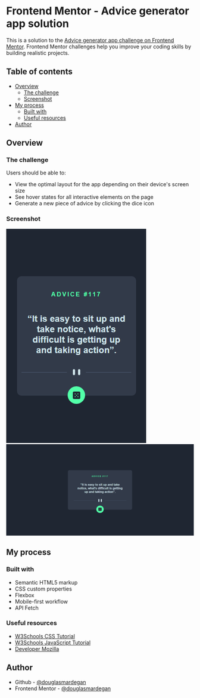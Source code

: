# Frontend Mentor - Advice generator app solution

This is a solution to the [Advice generator app challenge on Frontend Mentor](https://www.frontendmentor.io/challenges/advice-generator-app-QdUG-13db). Frontend Mentor challenges help you improve your coding skills by building realistic projects.

## Table of contents

- [Overview](#overview)
  - [The challenge](#the-challenge)
  - [Screenshot](#screenshot)
- [My process](#my-process)
  - [Built with](#built-with)
  - [Useful resources](#useful-resources)
- [Author](#author)

## Overview

### The challenge

Users should be able to:

- View the optimal layout for the app depending on their device's screen size
- See hover states for all interactive elements on the page
- Generate a new piece of advice by clicking the dice icon

### Screenshot

![Mobile design](./screenshots/screenshot_mobile_design.png)
![Desktop design](./screenshots/screenshot_desktop_design.png)

## My process

### Built with

- Semantic HTML5 markup
- CSS custom properties
- Flexbox
- Mobile-first workflow
- API Fetch

### Useful resources

- [W3Schools CSS Tutorial](https://www.w3schools.com/css/default.asp)
- [W3Schools JavaScript Tutorial](https://www.w3schools.com/js/default.asp)
- [Developer Mozilla](https://developer.mozilla.org/pt-BR/docs/Web/API/Fetch_API/Using_Fetch)

## Author

- Github - [@douglasmardegan](https://github.com/douglasmardegan)
- Frontend Mentor - [@douglasmardegan](https://www.frontendmentor.io/profile/yourusername)







